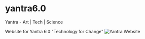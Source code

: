 # yantra6.0
Yantra - Art | Tech | Science

Website for Yantra 6.0 "Technology for Change"
![Yantra Website](/img/yantra_website.jpg)
